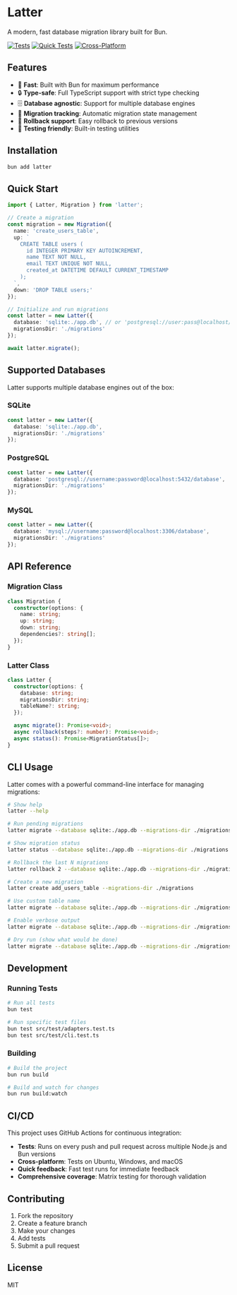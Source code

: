 # Latter

A modern, fast database migration library built for Bun.

[![Tests](https://github.com/yourusername/latter/workflows/Tests/badge.svg)](https://github.com/yourusername/latter/actions)
[![Quick Tests](https://github.com/yourusername/latter/workflows/Quick%20Tests/badge.svg)](https://github.com/yourusername/latter/actions)
[![Cross-Platform](https://github.com/yourusername/latter/workflows/Cross-Platform%20Tests/badge.svg)](https://github.com/yourusername/latter/actions)

## Features

- 🚀 **Fast**: Built with Bun for maximum performance
- 🔒 **Type-safe**: Full TypeScript support with strict type checking
- 🗄️ **Database agnostic**: Support for multiple database engines
- 📝 **Migration tracking**: Automatic migration state management
- 🔄 **Rollback support**: Easy rollback to previous versions
- 🧪 **Testing friendly**: Built-in testing utilities

## Installation

```bash
bun add latter
```

## Quick Start

```typescript
import { Latter, Migration } from 'latter';

// Create a migration
const migration = new Migration({
  name: 'create_users_table',
  up: `
    CREATE TABLE users (
      id INTEGER PRIMARY KEY AUTOINCREMENT,
      name TEXT NOT NULL,
      email TEXT UNIQUE NOT NULL,
      created_at DATETIME DEFAULT CURRENT_TIMESTAMP
    );
  `,
  down: 'DROP TABLE users;'
});

// Initialize and run migrations
const latter = new Latter({
  database: 'sqlite:./app.db', // or 'postgresql://user:pass@localhost/db' or 'mysql://user:pass@localhost/db'
  migrationsDir: './migrations'
});

await latter.migrate();
```

## Supported Databases

Latter supports multiple database engines out of the box:

### SQLite
```typescript
const latter = new Latter({
  database: 'sqlite:./app.db',
  migrationsDir: './migrations'
});
```

### PostgreSQL
```typescript
const latter = new Latter({
  database: 'postgresql://username:password@localhost:5432/database',
  migrationsDir: './migrations'
});
```

### MySQL
```typescript
const latter = new Latter({
  database: 'mysql://username:password@localhost:3306/database',
  migrationsDir: './migrations'
});
```

## API Reference

### Migration Class

```typescript
class Migration {
  constructor(options: {
    name: string;
    up: string;
    down: string;
    dependencies?: string[];
  });
}
```

### Latter Class

```typescript
class Latter {
  constructor(options: {
    database: string;
    migrationsDir: string;
    tableName?: string;
  });

  async migrate(): Promise<void>;
  async rollback(steps?: number): Promise<void>;
  async status(): Promise<MigrationStatus[]>;
}
```

## CLI Usage

Latter comes with a powerful command-line interface for managing migrations:

```bash
# Show help
latter --help

# Run pending migrations
latter migrate --database sqlite:./app.db --migrations-dir ./migrations

# Show migration status
latter status --database sqlite:./app.db --migrations-dir ./migrations

# Rollback the last N migrations
latter rollback 2 --database sqlite:./app.db --migrations-dir ./migrations

# Create a new migration
latter create add_users_table --migrations-dir ./migrations

# Use custom table name
latter migrate --database sqlite:./app.db --migrations-dir ./migrations --table-name custom_migrations

# Enable verbose output
latter migrate --database sqlite:./app.db --migrations-dir ./migrations --verbose

# Dry run (show what would be done)
latter migrate --database sqlite:./app.db --migrations-dir ./migrations --dry-run
```

## Development

### Running Tests

```bash
# Run all tests
bun test

# Run specific test files
bun test src/test/adapters.test.ts
bun test src/test/cli.test.ts
```

### Building

```bash
# Build the project
bun run build

# Build and watch for changes
bun run build:watch
```

## CI/CD

This project uses GitHub Actions for continuous integration:

- **Tests**: Runs on every push and pull request across multiple Node.js and Bun versions
- **Cross-platform**: Tests on Ubuntu, Windows, and macOS
- **Quick feedback**: Fast test runs for immediate feedback
- **Comprehensive coverage**: Matrix testing for thorough validation

## Contributing

1. Fork the repository
2. Create a feature branch
3. Make your changes
4. Add tests
5. Submit a pull request

## License

MIT
